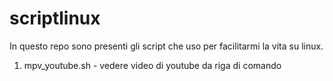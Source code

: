 # scriptlinux
In questo repo sono presenti gli script che uso per facilitarmi la vita su linux.
1. mpv_youtube.sh - vedere video di youtube da riga di comando
